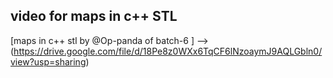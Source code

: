 ## video for maps in c++ STL

[maps in c++ stl by @Op-panda of batch-6 ] --> (https://drive.google.com/file/d/18Pe8z0WXx6TqCF6lNzoaymJ9AQLGbln0/view?usp=sharing)
